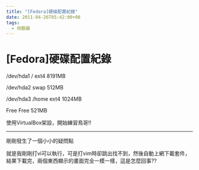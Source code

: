 ```yaml
---
title: "[Fedora]硬碟配置紀錄"
date: 2011-04-26T05:42:00+08
tags:
  - 伺服器
---
```

# [Fedora]硬碟配置紀錄

/dev/hda1 / ext4 8191MB

/dev/hda2 swap 512MB

/dev/hda3 /home ext4 1024MB

Free Free 521MB

使用VirtualBox架設，開始練習鳥哥!!

- - -

剛剛發生了一個小小的疑問點

就是我剛剛打vi可以執行，可是打vim時卻跳出找不到，然後自動上網下載套件，結果下載完，兩個東西顯示的畫面完全一模一樣，這是怎麼回事??